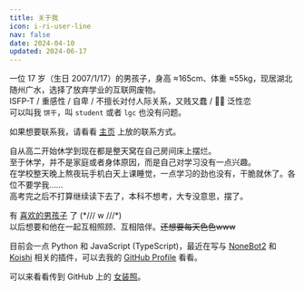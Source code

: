 ```yaml
---
title: 关于我
icon: i-ri-user-line
nav: false
date: 2024-04-10
updated: 2024-06-17
---
```


一位 17 岁（生日 2007/1/17）的男孩子，身高 ≈165cm、体重 ≈55kg，现居湖北随州广水，选择了放弃学业的互联网废物。  
ISFP-T / 重感性 / 自卑 / 不擅长对付人际关系，又贱又蠢 / 🏳️‍🌈 泛性恋  
可以叫我 `饼干`，叫 `student` 或者 `lgc` 也没有问题。

如果想要联系我，请看看 [主页](https://lgc2333.top) 上放的联系方式。

自从高二开始休学到现在都是整天窝在自己房间床上摆烂。  
至于休学，并不是家庭或者身体原因，而是自己对学习没有一点兴趣。  
在学校整天晚上熬夜玩手机白天上课睡觉，一点学习的劲也没有，干脆就休了。各位不要学我……  
高考完之后不打算继续读下去了，本科不想考，大专没意思，摆了。

有 [喜欢的男孩子](https://space.bilibili.com/30564187) 了 (\*/// w ///\*)  
以后想要和他在一起互相照顾、互相陪伴。~~还想要每天色色www~~

目前会一点 Python 和 JavaScript (TypeScript)，最近在写与 [NoneBot2](https://nonebot.dev/) 和 [Koishi](https://koishi.chat/) 相关的插件，可以去我的 [GitHub Profile](https://github.com/lgc2333) 看看。

可以来看看传到 GitHub 上的 [女装照](https://github.com/Cute-Dress/Dress/tree/master/L/lgc2333)。
